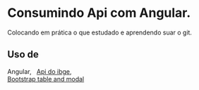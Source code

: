 # Consumindo Api com Angular.
Colocando em prática o que estudado e aprendendo suar o git.

## Uso de
Angular,
&nbsp;
[Api do ibge](https://servicodados.ibge.gov.br/api/docs/localidades?versao=1),
&nbsp;	
[Bootstrap table and modal](https://getbootstrap.com/)

